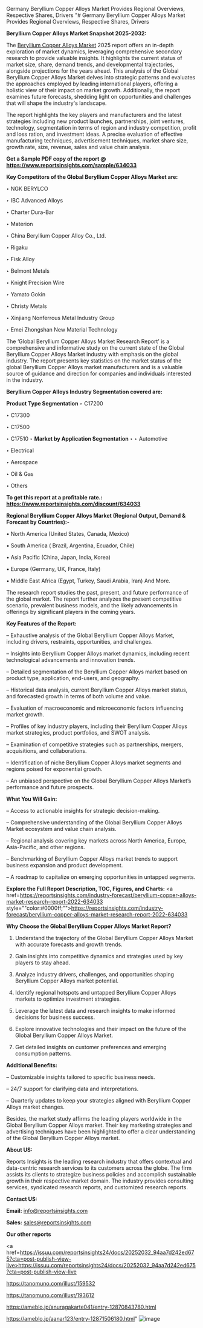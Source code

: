 Germany Beryllium Copper Alloys Market Provides Regional Overviews, Respective Shares, Drivers
"# Germany Beryllium Copper Alloys Market Provides Regional Overviews, Respective Shares, Drivers

<strong>Beryllium Copper Alloys Market Snapshot 2025-2032:</strong>

The <a href=https://www.reportsinsights.com/sample/634033>Beryllium Copper Alloys Market</a> 2025 report offers an in-depth exploration of market dynamics, leveraging comprehensive secondary research to provide valuable insights. It highlights the current status of market size, share, demand trends, and developmental trajectories, alongside projections for the years ahead. This analysis of the Global Beryllium Copper Alloys Market delves into strategic patterns and evaluates the approaches employed by leading international players, offering a holistic view of their impact on market growth. Additionally, the report examines future forecasts, shedding light on opportunities and challenges that will shape the industry's landscape.

The report highlights the key players and manufacturers and the latest strategies including new product launches, partnerships, joint ventures, technology, segmentation in terms of region and industry competition, profit and loss ration, and investment ideas. A precise evaluation of effective manufacturing techniques, advertisement techniques, market share size, growth rate, size, revenue, sales and value chain analysis.

<strong>Get a Sample PDF copy of the report @ <a href=https://www.reportsinsights.com/sample/634033 style=color:#0000ff;>https://www.reportsinsights.com/sample/634033</a></strong>

<strong>Key Competitors of the Global Beryllium Copper Alloys Market are:</strong>

‣ NGK BERYLCO

‣ IBC Advanced Alloys

‣ Charter Dura-Bar

‣ Materion

‣ China Beryllium Copper Alloy Co., Ltd.

‣ Rigaku

‣ Fisk Alloy

‣ Belmont Metals

‣ Knight Precision Wire

‣ Yamato Gokin

‣ Christy Metals

‣ Xinjiang Nonferrous Metal Industry Group

‣ Emei Zhongshan New Material Technology

The ‘Global Beryllium Copper Alloys Market Research Report’ is a comprehensive and informative study on the current state of the Global Beryllium Copper Alloys Market industry with emphasis on the global industry. The report presents key statistics on the market status of the global Beryllium Copper Alloys market manufacturers and is a valuable source of guidance and direction for companies and individuals interested in the industry.

<strong>Beryllium Copper Alloys Industry Segmentation covered are:</strong>

<strong>Product Type Segmentation</strong>
‣
C17200

‣ C17300

‣ C17500

‣ C17510
‣ 
<strong>Market by Application Segmentation</strong>
‣
‣  Automotive

‣ Electrical

‣ Aerospace

‣ Oil & Gas

‣ Others

<strong>To get this report at a profitable rate.: <a href=https://www.reportsinsights.com/discount/634033 style=color:#0000ff;>https://www.reportsinsights.com/discount/634033</a></strong>

<strong>Regional Beryllium Copper Alloys Market (Regional Output, Demand &amp; Forecast by Countries):-</strong>

• North America (United States, Canada, Mexico)

• South America ( Brazil, Argentina, Ecuador, Chile)

• Asia Pacific (China, Japan, India, Korea)

• Europe (Germany, UK, France, Italy)

• Middle East Africa (Egypt, Turkey, Saudi Arabia, Iran) And More.

The research report studies the past, present, and future performance of the global market. The report further analyzes the present competitive scenario, prevalent business models, and the likely advancements in offerings by significant players in the coming years.

<strong>Key Features of the Report:</strong>

– Exhaustive analysis of the Global Beryllium Copper Alloys Market, including drivers, restraints, opportunities, and challenges.

– Insights into Beryllium Copper Alloys market dynamics, including recent technological advancements and innovation trends.

– Detailed segmentation of the Beryllium Copper Alloys market based on product type, application, end-users, and geography.

– Historical data analysis, current Beryllium Copper Alloys market status, and forecasted growth in terms of both volume and value.

– Evaluation of macroeconomic and microeconomic factors influencing market growth.

– Profiles of key industry players, including their Beryllium Copper Alloys market strategies, product portfolios, and SWOT analysis.

– Examination of competitive strategies such as partnerships, mergers, acquisitions, and collaborations.

– Identification of niche Beryllium Copper Alloys market segments and regions poised for exponential growth.

– An unbiased perspective on the Global Beryllium Copper Alloys Market’s performance and future prospects.

<strong>What You Will Gain:</strong>

– Access to actionable insights for strategic decision-making.

– Comprehensive understanding of the Global Beryllium Copper Alloys Market ecosystem and value chain analysis.

– Regional analysis covering key markets across North America, Europe, Asia-Pacific, and other regions.

– Benchmarking of Beryllium Copper Alloys market trends to support business expansion and product development.

– A roadmap to capitalize on emerging opportunities in untapped segments.

<strong>Explore the Full Report Description, TOC, Figures, and Charts:</strong>
<a href=https://reportsinsights.com/industry-forecast/beryllium-copper-alloys-market-research-report-2022-634033 style=""color:#0000ff;"">https://reportsinsights.com/industry-forecast/beryllium-copper-alloys-market-research-report-2022-634033</a>

<strong>Why Choose the Global Beryllium Copper Alloys Market Report?</strong>

1. Understand the trajectory of the Global Beryllium Copper Alloys Market with accurate forecasts and growth trends.

2. Gain insights into competitive dynamics and strategies used by key players to stay ahead.

3. Analyze industry drivers, challenges, and opportunities shaping Beryllium Copper Alloys market potential.

4. Identify regional hotspots and untapped Beryllium Copper Alloys markets to optimize investment strategies.

5. Leverage the latest data and research insights to make informed decisions for business success.

6. Explore innovative technologies and their impact on the future of the Global Beryllium Copper Alloys Market.

7. Get detailed insights on customer preferences and emerging consumption patterns.

<strong>Additional Benefits:</strong>

– Customizable insights tailored to specific business needs.

– 24/7 support for clarifying data and interpretations.

– Quarterly updates to keep your strategies aligned with Beryllium Copper Alloys market changes.

Besides, the market study affirms the leading players worldwide in the Global Beryllium Copper Alloys market. Their key marketing strategies and advertising techniques have been highlighted to offer a clear understanding of the Global Beryllium Copper Alloys market.

<strong><strong>About US</strong>:</strong>

Reports Insights is the leading research industry that offers contextual and data-centric research services to its customers across the globe. The firm assists its clients to strategize business policies and accomplish sustainable growth in their respective market domain. The industry provides consulting services, syndicated research reports, and customized research reports.

<strong>Contact US:</strong>

<p class=><b>Email:</b> <a href=mailto:info@reportsinsights.com>info@reportsinsights.com</a></p>
<p class=><b>Sales:</b> <a href=mailto:sales@reportsinsights.com>sales@reportsinsights.com</a></p>

<strong>Our other reports</strong>

<a href=https://issuu.com/reportsinsights24/docs/20252032_94aa7d242ed675?cta=post-publish-view-live>https://issuu.com/reportsinsights24/docs/20252032_94aa7d242ed675?cta=post-publish-view-live</a>

<a href=https://tanomuno.com/illust/159532>https://tanomuno.com/illust/159532</a>

<a href=https://tanomuno.com/illust/193612>https://tanomuno.com/illust/193612</a>

<a href=https://ameblo.jp/anuragakarte041/entry-12870843780.html>https://ameblo.jp/anuragakarte041/entry-12870843780.html</a>

<a href=https://ameblo.jp/aanar123/entry-12871506180.html>https://ameblo.jp/aanar123/entry-12871506180.html</a>"
![image](https://github.com/user-attachments/assets/4838d530-2fe5-473c-a32d-35d9062b6095)

